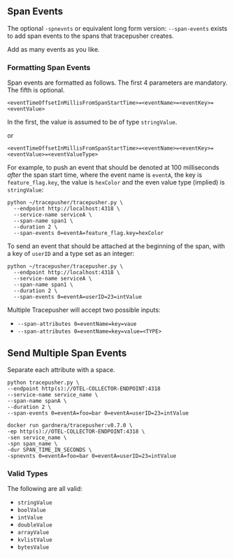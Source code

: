 ## Span Events

The optional `-spnevnts` or equivalent long form version: `--span-events` exists to add span events to the spans that tracepusher creates.

Add as many events as you like.

### Formatting Span Events

Span events are formatted as follows. The first 4 parameters are mandatory. The fifth is optional.

```
<eventTimeOffsetInMillisFromSpanStartTime>=<eventName>=<eventKey>=<eventValue>
```

In the first, the value is assumed to be of type `stringValue`.

or

```
<eventTimeOffsetInMillisFromSpanStartTime>=<eventName>=<eventKey>=<eventValue>=<eventValueType>
```

For example, to push an event that should be denoted at 100 milliseconds _after_ the span start time, where the event name is `eventA`, the key is `feature_flag.key`, the value is `hexColor` and the even value type (implied) is `stringValue`:

```
python ~/tracepusher/tracepusher.py \
  --endpoint http://localhost:4318 \
  --service-name serviceA \
  --span-name span1 \
  --duration 2 \
  --span-events 0=eventA=feature_flag.key=hexColor
```

To send an event that should be attached at the beginning of the span, with a key of `userID` and a type set as an integer:

```
python ~/tracepusher/tracepusher.py \
  --endpoint http://localhost:4318 \
  --service-name serviceA \
  --span-name span1 \
  --duration 2 \
  --span-events 0=eventA=userID=23=intValue
```

Multiple
Tracepusher will accept two possible inputs:

- `--span-attributes 0=eventName=key=vaue`
- `--span-attributes 0=eventName=key=value=<TYPE>`

## Send Multiple Span Events

Separate each attribute with a space.

```
python tracepusher.py \
--endpoint http(s)://OTEL-COLLECTOR-ENDPOINT:4318
--service-name service_name \
--span-name spanA \
--duration 2 \
--span-events 0=eventA=foo=bar 0=eventA=userID=23=intValue
```

```
docker run gardnera/tracepusher:v0.7.0 \
-ep http(s)://OTEL-COLLECTOR-ENDPOINT:4318 \
-sen service_name \
-spn span_name \
-dur SPAN_TIME_IN_SECONDS \
-spnevnts 0=eventA=foo=bar 0=eventA=userID=23=intValue
```

### Valid Types

The following are all valid:

- `stringValue`
- `boolValue`
- `intValue`
- `doubleValue`
- `arrayValue`
- `kvlistValue`
- `bytesValue`